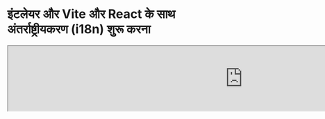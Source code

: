 # इंटलेयर और Vite और React के साथ अंतर्राष्ट्रीयकरण (i18n) शुरू करना

<iframe title="Vite + React: Build a Multilingual App from Scratch using Intlayer" class="m-auto aspect-[16/9] w-full overflow-hidden rounded-lg border-0" allow="autoplay; gyroscope;" loading="lazy" width="1080" height="auto" src="https://www.youtube.com/embed/dS9L7uJeak4?autoplay=0&amp;origin=http://intlayer.org&amp;controls=0&amp;rel=1"/>

[एप्लीकेशन टेम्पलेट](https://github.com/aymericzip/intlayer-vite-react-template) पर देखें.

## इंटलेयर क्या है?

**इंटलेयर** एक अभिनव, ओपन-सोर्स अंतर्राष्ट्रीयकरण (i18n) लाइब्रेरी है जिसे आधुनिक वेब अनुप्रयोगों में बहुभाषी समर्थन को सरल बनाने के लिए डिज़ाइन किया गया है।

इंटलेयर के साथ, आप कर सकते हैं:

- **आसानी से अनुवाद प्रबंधित करें** घटक स्तर पर घोषणात्मक शब्दकोशों का उपयोग करके।
- **मेटाडेटा, रूट्स और सामग्री को गतिशील रूप से स्थानीयकृत करें**।
- **टाइपस्क्रिप्ट समर्थन सुनिश्चित करें** स्वचालित रूप से उत्पन्न प्रकारों के साथ, ऑटोकम्प्लीशन और त्रुटि पहचान में सुधार।
- **उन्नत सुविधाओं का लाभ उठाएं**, जैसे गतिशील लोकेल पहचान और स्विचिंग।

---

## Vite और React एप्लिकेशन में इंटलेयर सेट अप करने के लिए चरण-दर-चरण गाइड

### चरण 1: निर्भरताएँ स्थापित करें

npm का उपयोग करके आवश्यक पैकेज स्थापित करें:

```bash packageManager="npm"
npm install intlayer react-intlayer vite-intlayer
```

```bash packageManager="pnpm"
pnpm add intlayer react-intlayer vite-intlayer
```

```bash packageManager="yarn"
yarn add intlayer react-intlayer vite-intlayer
```

- **intlayer**

  मुख्य पैकेज जो कॉन्फ़िगरेशन प्रबंधन, अनुवाद, [सामग्री घोषणा](https://github.com/aymericzip/intlayer/blob/main/docs/hi/dictionary/get_started.md), ट्रांसपिलेशन, और [CLI कमांड्स](https://github.com/aymericzip/intlayer/blob/main/docs/hi/intlayer_cli.md) के लिए अंतर्राष्ट्रीयकरण उपकरण प्रदान करता है।

- **react-intlayer**
  पैकेज जो React एप्लिकेशन के साथ इंटलेयर को एकीकृत करता है। यह React अंतर्राष्ट्रीयकरण के लिए संदर्भ प्रदाता और हुक प्रदान करता है।

- **vite-intlayer**
  [Vite बंडलर](https://vite.dev/guide/why.html#why-bundle-for-production) के साथ इंटलेयर को एकीकृत करने के लिए Vite प्लगइन शामिल करता है, साथ ही उपयोगकर्ता की पसंदीदा लोकेल का पता लगाने, कुकीज़ प्रबंधित करने और URL रीडायरेक्शन को संभालने के लिए मिडलवेयर भी।

### चरण 2: अपने प्रोजेक्ट का कॉन्फ़िगरेशन

अपने एप्लिकेशन की भाषाओं को कॉन्फ़िगर करने के लिए एक कॉन्फ़िग फ़ाइल बनाएँ:

```typescript fileName="intlayer.config.ts" codeFormat="typescript"
import { Locales, type IntlayerConfig } from "intlayer";

const config: IntlayerConfig = {
  internationalization: {
    locales: [
      Locales.ENGLISH,
      Locales.FRENCH,
      Locales.SPANISH,
      // आपकी अन्य भाषाएँ
    ],
    defaultLocale: Locales.ENGLISH,
  },
};

export default config;
```

```javascript fileName="intlayer.config.mjs" codeFormat="esm"
import { Locales } from "intlayer";

/** @type {import('intlayer').IntlayerConfig} */
const config = {
  internationalization: {
    locales: [
      Locales.ENGLISH,
      Locales.FRENCH,
      Locales.SPANISH,
      // आपकी अन्य भाषाएँ
    ],
    defaultLocale: Locales.ENGLISH,
  },
};

export default config;
```

```javascript fileName="intlayer.config.cjs" codeFormat="commonjs"
const { Locales } = require("intlayer");

/** @type {import('intlayer').IntlayerConfig} */
const config = {
  internationalization: {
    locales: [
      Locales.ENGLISH,
      Locales.FRENCH,
      Locales.SPANISH,
      // आपकी अन्य भाषाएँ
    ],
    defaultLocale: Locales.ENGLISH,
  },
};

module.exports = config;
```

> इस कॉन्फ़िगरेशन फ़ाइल के माध्यम से, आप स्थानीयकृत URL, मिडलवेयर रीडायरेक्शन, कुकी नाम, आपकी सामग्री घोषणाओं का स्थान और एक्सटेंशन, कंसोल में इंटलेयर लॉग्स को अक्षम करना, और बहुत कुछ सेट कर सकते हैं। उपलब्ध पैरामीटरों की पूरी सूची के लिए, [कॉन्फ़िगरेशन दस्तावेज़](https://github.com/aymericzip/intlayer/blob/main/docs/hi/configuration.md) देखें।

### चरण 3: अपने Vite कॉन्फ़िगरेशन में इंटलेयर को एकीकृत करें

अपने कॉन्फ़िगरेशन में इंटलेयर प्लगइन जोड़ें।

```typescript fileName="vite.config.ts" codeFormat="typescript"
import { defineConfig } from "vite";
import react from "@vitejs/plugin-react-swc";
import { intlayerPlugin } from "vite-intlayer";

// https://vitejs.dev/config/
export default defineConfig({
  plugins: [react(), intlayerPlugin()],
});
```

```javascript fileName="vite.config.mjs" codeFormat="esm"
import { defineConfig } from "vite";
import react from "@vitejs/plugin-react-swc";
import { intlayerPlugin } from "vite-intlayer";

// https://vitejs.dev/config/
export default defineConfig({
  plugins: [react(), intlayerPlugin()],
});
```

```javascript fileName="vite.config.cjs" codeFormat="commonjs"
const { defineConfig } = require("vite");
const react = require("@vitejs/plugin-react-swc");
const { intlayerPlugin } = require("vite-intlayer");

// https://vitejs.dev/config/
module.exports = defineConfig({
  plugins: [react(), intlayerPlugin()],
});
```

> `intlayerPlugin()` Vite प्लगइन का उपयोग Vite के साथ इंटलेयर को एकीकृत करने के लिए किया जाता है। यह सामग्री घोषणा फ़ाइलों के निर्माण को सुनिश्चित करता है और विकास मोड में उनकी निगरानी करता है। यह Vite एप्लिकेशन के भीतर इंटलेयर पर्यावरण वेरिएबल्स को परिभाषित करता है। इसके अतिरिक्त, यह प्रदर्शन को अनुकूलित करने के लिए उपनाम प्रदान करता है।

### चरण 4: अपनी सामग्री घोषित करें

अनुवादों को संग्रहीत करने के लिए अपनी सामग्री घोषणाएँ बनाएँ और प्रबंधित करें:

```tsx fileName="src/app.content.tsx" contentDeclarationFormat="typescript"
import { t, type Dictionary } from "intlayer";
import type { ReactNode } from "react";

const appContent = {
  key: "app",
  content: {
    viteLogo: t({
      hi: "Vite लोगो",
      en: "Vite logo",
      fr: "Logo Vite",
      es: "Logo Vite",
    }),
    reactLogo: t({
      hi: "React लोगो",
      en: "React logo",
      fr: "Logo React",
      es: "Logo React",
    }),

    title: "Vite + React",

    count: t({
      hi: "गिनती है ",
      en: "count is ",
      fr: "le compte est ",
      es: "el recuento es ",
    }),

    edit: t<ReactNode>({
      hi: (
        <>
          <code>src/App.tsx</code> संपादित करें और HMR का परीक्षण करने के लिए
          सहेजें
        </>
      ),
      en: (
        <>
          Edit <code>src/App.tsx</code> and save to test HMR
        </>
      ),
      fr: (
        <>
          Éditez <code>src/App.tsx</code> et enregistrez pour tester HMR
        </>
      ),
      es: (
        <>
          Edita <code>src/App.tsx</code> y guarda para probar HMR
        </>
      ),
    }),

    readTheDocs: t({
      hi: "अधिक जानने के लिए Vite और React लोगो पर क्लिक करें",
      en: "Click on the Vite and React logos to learn more",
      fr: "Cliquez sur les logos Vite et React pour en savoir plus",
      es: "Haga clic en los logotipos de Vite y React para obtener más información",
    }),
  },
} satisfies Dictionary;

export default appContent;
```

```javascript fileName="src/app.content.mjs" contentDeclarationFormat="esm"
import { t } from "intlayer";

/** @type {import('intlayer').Dictionary} */
const appContent = {
  key: "app",
  content: {
    viteLogo: t({
      hi: "Vite लोगो",
      en: "Vite logo",
      fr: "Logo Vite",
      es: "Logo Vite",
    }),
    reactLogo: t({
      hi: "React लोगो",
      en: "React logo",
      fr: "Logo React",
      es: "Logo React",
    }),

    title: "Vite + React",

    count: t({
      hi: "गिनती है ",
      en: "count is ",
      fr: "le compte est ",
      es: "el recuento es ",
    }),

    edit:
      t <
      ReactNode >
      {
        // यदि आप अपनी सामग्री में React नोड का उपयोग करते हैं, तो React आयात करना न भूलें
        hi: (
          <>
            <code>src/App.tsx</code> संपादित करें और HMR का परीक्षण करने के लिए
            सहेजें
          </>
        ),
        en: (
          <>
            Edit <code>src/App.tsx</code> and save to test HMR
          </>
        ),
        fr: (
          <>
            Éditez <code>src/App.tsx</code> et enregistrez pour tester HMR
          </>
        ),
        es: (
          <>
            Edita <code>src/App.tsx</code> y guarda para probar HMR
          </>
        ),
      },

    readTheDocs: t({
      hi: "अधिक जानने के लिए Vite और React लोगो पर क्लिक करें",
      en: "Click on the Vite and React logos to learn more",
      fr: "Cliquez sur les logos Vite et React pour en savoir plus",
      es: "Haga clic en los logotipos de Vite y React para obtener más información",
    }),
  },
};

export default appContent;
```

{
"$schema": "https://intlayer.org/schema.json",
"key": "app",
"content": {
"viteLogo": {
"nodeType": "translation",
"translation": {
"hi": "Vite लोगो",
"en": "Vite logo",
"fr": "Logo Vite",
"es": "Logo Vite"
}
},
"reactLogo": {
"nodeType": "translation",
"translation": {
"hi": "React लोगो",
"en": "React logo",
"fr": "Logo React",
"es": "Logo React"
}
},
"title": {
"nodeType": "translation",
"translation": {
"hi": "Vite + React",
"en": "Vite + React",
"fr": "Vite + React",
"es": "Vite + React"
}
},
"count": {
"nodeType": "translation",
"translation": {
"hi": "गणना है ",
"en": "count is ",
"fr": "le compte est ",
"es": "el recuento es "
}
},
"edit": {
"nodeType": "translation",
"translation": {
"hi": "src/App.tsx संपादित करें और HMR का परीक्षण करने के लिए सहेजें",
"en": "Edit src/App.tsx and save to test HMR",
"fr": "Éditez src/App.tsx et enregistrez pour tester HMR",
"es": "Edita src/App.tsx y guarda para probar HMR"
}
},
"readTheDocs": {
"nodeType": "translation",
"translation": {
"hi": "अधिक जानने के लिए Vite और React लोगो पर क्लिक करें",
"en": "Click on the Vite and React logos to learn more",
"fr": "Cliquez sur les logos Vite et React pour en savoir plus",
"es": "Haga clic en los logotipos de Vite y React para obtener más información"
}
}
}
}

````


> आपकी सामग्री घोषणाएँ आपके एप्लिकेशन में कहीं भी परिभाषित की जा सकती हैं, जब तक कि वे `contentDir` निर्देशिका (डिफ़ॉल्ट रूप से, `./src`) में शामिल हैं। और सामग्री घोषणा फ़ाइल एक्सटेंशन से मेल खाती हैं (डिफ़ॉल्ट रूप से, `.content.{json,ts,tsx,js,jsx,mjs,mjx,cjs,cjx}`)।

> अधिक विवरण के लिए, [सामग्री घोषणा प्रलेखन](https://github.com/aymericzip/intlayer/blob/main/docs/hi/dictionary/get_started.md) देखें।

> यदि आपकी सामग्री फ़ाइल में TSX कोड शामिल है, तो आपको अपनी सामग्री फ़ाइल में `import React from "react";` आयात करने पर विचार करना चाहिए।

### चरण 5: अपने कोड में Intlayer का उपयोग करें

अपने एप्लिकेशन में अपनी सामग्री शब्दकोशों तक पहुंचें:

```tsx {5,9} fileName="src/App.tsx" codeFormat="typescript"
import { useState, type FC } from "react";
import reactLogo from "./assets/react.svg";
import viteLogo from "/vite.svg";
import "./App.css";
import { IntlayerProvider, useIntlayer } from "react-intlayer";

const AppContent: FC = () => {
  const [count, setCount] = useState(0);
  const content = useIntlayer("app");

  return (
    <>
      <div>
        <a href="https://vitejs.dev" target="_blank">
          <img src={viteLogo} className="logo" alt={content.viteLogo.value} />
        </a>
        <a href="https://react.dev" target="_blank">
          <img
            src={reactLogo}
            className="logo react"
            alt={content.reactLogo.value}
          />
        </a>
      </div>
      <h1>{content.title}</h1>
      <div className="card">
        <button onClick={() => setCount((count) => count + 1)}>
          {content.count}
          {count}
        </button>
        <p>{content.edit}</p>
      </div>
      <p className="read-the-docs">{content.readTheDocs}</p>
    </>
  );
};

const App: FC = () => (
  <IntlayerProvider>
    <AppContent />
  </IntlayerProvider>
);

export default App;
````

```tsx {5,9} fileName="src/App.msx" codeFormat="esm"
import { useState } from "react";
import reactLogo from "./assets/react.svg";
import viteLogo from "/vite.svg";
import "./App.css";
import { IntlayerProvider, useIntlayer } from "react-intlayer";

const AppContent = () => {
  const [count, setCount] = useState(0);
  const content = useIntlayer("app");

  return (
    <>
      <div>
        <a href="https://vitejs.dev" target="_blank">
          <img src={viteLogo} className="logo" alt={content.viteLogo.value} />
        </a>
        <a href="https://react.dev" target="_blank">
          <img
            src={reactLogo}
            className="logo react"
            alt={content.reactLogo.value}
          />
        </a>
      </div>
      <h1>{content.title}</h1>
      <div className="card">
        <button onClick={() => setCount((count) => count + 1)}>
          {content.count}
          {count}
        </button>
        <p>{content.edit}</p>
      </div>
      <p className="read-the-docs">{content.readTheDocs}</p>
    </>
  );
};

const App = () => (
  <IntlayerProvider>
    <AppContent />
  </IntlayerProvider>
);

export default App;
```

```tsx {5,9} fileName="src/App.csx" codeFormat="commonjs"
const { useState } = require("react");
const reactLogo = require("./assets/react.svg");
const viteLogo = require("/vite.svg");
require("./App.css");
const { IntlayerProvider, useIntlayer } = require("react-intlayer");

const AppContent = () => {
  const [count, setCount] = useState(0);
  const content = useIntlayer("app");

  return (
    <>
      <div>
        <a href="https://vitejs.dev" target="_blank">
          <img src={viteLogo} className="logo" alt={content.viteLogo.value} />
        </a>
        <a href="https://react.dev" target="_blank">
          <img
            src={reactLogo}
            className="logo react"
            alt={content.reactLogo.value}
          />
        </a>
      </div>
      <h1>{content.title}</h1>
      <div className="card">
        <button onClick={() => setCount((count) => count + 1)}>
          {content.count}
          {count}
        </button>
        <p>{content.edit}</p>
      </div>
      <p className="read-the-docs">{content.readTheDocs}</p>
    </>
  );
};

const App = () => (
  <IntlayerProvider>
    <AppContent />
  </IntlayerProvider>
);

module.exports = App;
```

> यदि आप अपनी सामग्री को `string` विशेषता में उपयोग करना चाहते हैं, जैसे `alt`, `title`, `href`, `aria-label`, आदि, तो आपको फ़ंक्शन के मान को कॉल करना होगा, जैसे:

> ```jsx
>
> ```

> <img src={content.image.src.value} alt={content.image.value} />

> ```
>
> ```

> `useIntlayer` हुक के बारे में अधिक जानने के लिए, [प्रलेखन](https://github.com/aymericzip/intlayer/blob/main/docs/hi/packages/react-intlayer/useIntlayer.md) देखें।

### (वैकल्पिक) चरण 6: अपनी सामग्री की भाषा बदलें

अपनी सामग्री की भाषा बदलने के लिए, आप `useLocale` हुक द्वारा प्रदान किए गए `setLocale` फ़ंक्शन का उपयोग कर सकते हैं। यह फ़ंक्शन आपको एप्लिकेशन की भाषा सेट करने और सामग्री को तदनुसार अपडेट करने की अनुमति देता है।

```tsx fileName="src/components/LocaleSwitcher.tsx" codeFormat="typescript"
import type { FC } from "react";
import { Locales } from "intlayer";
import { useLocale } from "react-intlayer";

const LocaleSwitcher: FC = () => {
  const { setLocale } = useLocale();

  return (
    <button onClick={() => setLocale(Locales.Hindi)}>
      भाषा हिंदी में बदलें
    </button>
  );
};
```

```jsx fileName="src/components/LocaleSwitcher.msx" codeFormat="esm"
import { Locales } from "intlayer";
import { useLocale } from "react-intlayer";

const LocaleSwitcher = () => {
  const { setLocale } = useLocale();

  return (
    <button onClick={() => setLocale(Locales.Hindi)}>
      भाषा हिंदी में बदलें
    </button>
  );
};
```

```jsx fileName="src/components/LocaleSwitcher.csx" codeFormat="commonjs"
const { Locales } = require("intlayer");

const { useLocale } = require("react-intlayer");

const LocaleSwitcher = () => {
  const { setLocale } = useLocale();

  return (
    <button onClick={() => setLocale(Locales.English)}>
      भाषा को अंग्रेज़ी में बदलें
    </button>
  );
};
```

> `useLocale` हुक के बारे में अधिक जानने के लिए, [डॉक्यूमेंटेशन](https://github.com/aymericzip/intlayer/blob/main/docs/hi/packages/react-intlayer/useLocale.md) देखें।

### (वैकल्पिक) चरण 7: अपने एप्लिकेशन में स्थानीयकृत रूटिंग जोड़ें

इस चरण का उद्देश्य प्रत्येक भाषा के लिए अद्वितीय रूट्स बनाना है। यह SEO और SEO-अनुकूल URLs के लिए उपयोगी है।
उदाहरण:

```plaintext
- https://example.com/about
- https://example.com/es/about
- https://example.com/fr/about
```

> डिफ़ॉल्ट रूप से, रूट्स डिफ़ॉल्ट लोकेल के लिए प्रीफिक्स नहीं होते हैं। यदि आप डिफ़ॉल्ट लोकेल को प्रीफिक्स करना चाहते हैं, तो आप अपनी कॉन्फ़िगरेशन में `middleware.prefixDefault` विकल्प को `true` पर सेट कर सकते हैं। अधिक जानकारी के लिए [कॉन्फ़िगरेशन डॉक्स](https://github.com/aymericzip/intlayer/blob/main/docs/hi/configuration.md) देखें।

अपने एप्लिकेशन में स्थानीयकृत रूटिंग जोड़ने के लिए, आप एक `LocaleRouter` घटक बना सकते हैं जो आपके एप्लिकेशन के रूट्स को लपेटता है और लोकेल-आधारित रूटिंग को संभालता है। यहाँ [React Router](https://reactrouter.com/home) का उपयोग करते हुए एक उदाहरण है:

```tsx fileName="src/components/LocaleRouter.tsx" codeFormat="typescript"
// आवश्यक डिपेंडेंसी और फ़ंक्शन्स को इम्पोर्ट करना
import { configuration, getPathWithoutLocale } from "intlayer"; // 'intlayer' से यूटिलिटी फ़ंक्शन्स और प्रकार
import type { FC, PropsWithChildren } from "react"; // फ़ंक्शनल कंपोनेंट्स और प्रॉप्स के लिए React प्रकार
import { IntlayerProvider } from "react-intlayer"; // अंतर्राष्ट्रीयकरण संदर्भ के लिए प्रोवाइडर
import {
  BrowserRouter,
  Routes,
  Route,
  Navigate,
  useLocation,
} from "react-router-dom"; // नेविगेशन प्रबंधन के लिए राउटर घटक

// Intlayer से कॉन्फ़िगरेशन को डेस्ट्रक्चर करना
const { internationalization, middleware } = configuration;
const { locales, defaultLocale } = internationalization;

/**
 * एक घटक जो स्थानीयकरण को संभालता है और बच्चों को उपयुक्त लोकेल संदर्भ के साथ लपेटता है।
 * यह URL-आधारित लोकेल डिटेक्शन और वैलिडेशन का प्रबंधन करता है।
 */
const AppLocalized: FC<PropsWithChildren<{ locale: Locales }>> = ({
  children,
  locale,
}) => {
  const { pathname, search } = useLocation(); // वर्तमान URL पथ प्राप्त करें

  // वर्तमान लोकेल निर्धारित करें, यदि प्रदान नहीं किया गया है तो डिफ़ॉल्ट पर वापस जाएं
  const currentLocale = locale ?? defaultLocale;

  // पथ से लोकेल प्रीफिक्स को हटाकर एक बेस पथ बनाएं
  const pathWithoutLocale = getPathWithoutLocale(
    pathname // वर्तमान URL पथ
  );

  /**
   * यदि middleware.prefixDefault सत्य है, तो डिफ़ॉल्ट लोकेल को हमेशा प्रीफिक्स किया जाना चाहिए।
   */
  if (middleware.prefixDefault) {
    // लोकेल को वैलिडेट करें
    if (!locale || !locales.includes(locale)) {
      // अपडेटेड पथ के साथ डिफ़ॉल्ट लोकेल पर रीडायरेक्ट करें
      return (
        <Navigate
          to={`/${defaultLocale}/${pathWithoutLocale}${search}`}
          replace // वर्तमान इतिहास प्रविष्टि को नए के साथ बदलें
        />
      );
    }

    // बच्चों को IntlayerProvider के साथ लपेटें और वर्तमान लोकेल सेट करें
    return (
      <IntlayerProvider locale={currentLocale}>{children}</IntlayerProvider>
    );
  } else {
    /**
     * जब middleware.prefixDefault झूठा है, तो डिफ़ॉल्ट लोकेल को प्रीफिक्स नहीं किया जाता है।
     * सुनिश्चित करें कि वर्तमान लोकेल वैध है और डिफ़ॉल्ट लोकेल नहीं है।
     */
    if (
      currentLocale.toString() !== defaultLocale.toString() &&
      !locales
        .filter(
          (locale) => locale.toString() !== defaultLocale.toString() // डिफ़ॉल्ट लोकेल को बाहर करें
        )
        .includes(currentLocale) // जांचें कि वर्तमान लोकेल वैध लोकेल की सूची में है
    ) {
      // लोकेल प्रीफिक्स के बिना पथ पर रीडायरेक्ट करें
      return <Navigate to={`${pathWithoutLocale}${search}`} replace />;
    }

    // बच्चों को IntlayerProvider के साथ लपेटें और वर्तमान लोकेल सेट करें
    return (
      <IntlayerProvider locale={currentLocale}>{children}</IntlayerProvider>
    );
  }
};

/**
 * एक राउटर घटक जो लोकेल-विशिष्ट रूट्स सेट करता है।
 * यह नेविगेशन प्रबंधन और स्थानीयकृत घटकों को रेंडर करने के लिए React Router का उपयोग करता है।
 */
export const LocaleRouter: FC<PropsWithChildren> = ({ children }) => (
  <BrowserRouter>
    <Routes>
      {locales
        .filter(
          (locale) => middleware.prefixDefault || locale !== defaultLocale
        )
        .map((locale) => (
          <Route
            // लोकेल को कैप्चर करने के लिए रूट पैटर्न (जैसे, /en/, /fr/) और सभी सब्सीक्वेंट पथों से मेल खाता है
            path={`/${locale}/*`}
            key={locale}
            element={<AppLocalized locale={locale}>{children}</AppLocalized>} // बच्चों को लोकेल प्रबंधन के साथ लपेटता है
          />
        ))}

      {
        // यदि डिफ़ॉल्ट लोकेल को प्रीफिक्स करना अक्षम है, तो बच्चों को सीधे रूट पथ पर रेंडर करें
        !middleware.prefixDefault && (
          <Route
            path="*"
            element={
              <AppLocalized locale={defaultLocale}>{children}</AppLocalized>
            } // बच्चों को लोकेल प्रबंधन के साथ लपेटता है
          />
        )
      }
    </Routes>
  </BrowserRouter>
);
```

```jsx fileName="src/components/LocaleRouter.mjx" codeFormat="esm"
// आवश्यक डिपेंडेंसी और फ़ंक्शन्स को इम्पोर्ट करना
import { configuration, getPathWithoutLocale } from "intlayer"; // 'intlayer' से यूटिलिटी फ़ंक्शन्स और प्रकार
import { IntlayerProvider } from "react-intlayer"; // अंतर्राष्ट्रीयकरण संदर्भ के लिए प्रोवाइडर
import {
  BrowserRouter,
  Routes,
  Route,
  Navigate,
  useLocation,
} from "react-router-dom"; // नेविगेशन प्रबंधन के लिए राउटर घटक

// Intlayer से कॉन्फ़िगरेशन को डेस्ट्रक्चर करना
const { internationalization, middleware } = configuration;
const { locales, defaultLocale } = internationalization;

/**
 * एक घटक जो स्थानीयकरण को संभालता है और बच्चों को उपयुक्त लोकेल संदर्भ के साथ लपेटता है।
 * यह URL-आधारित लोकेल डिटेक्शन और वैलिडेशन का प्रबंधन करता है।
 */
const AppLocalized = ({ children, locale }) => {
  const { pathname, search } = useLocation(); // वर्तमान URL पथ प्राप्त करें

  // वर्तमान लोकेल निर्धारित करें, यदि प्रदान नहीं किया गया है तो डिफ़ॉल्ट पर वापस जाएं
  const currentLocale = locale ?? defaultLocale;

  // पथ से लोकेल प्रीफिक्स को हटाकर एक बेस पथ बनाएं
  const pathWithoutLocale = getPathWithoutLocale(
    pathname // वर्तमान URL पथ
  );

  /**
   * यदि middleware.prefixDefault सत्य है, तो डिफ़ॉल्ट लोकेल को हमेशा प्रीफिक्स किया जाना चाहिए।
   */
  if (middleware.prefixDefault) {
    // लोकेल को वैलिडेट करें
    if (!locale || !locales.includes(locale)) {
      // अपडेटेड पथ के साथ डिफ़ॉल्ट लोकेल पर रीडायरेक्ट करें
      return (
        <Navigate
          to={`/${defaultLocale}/${pathWithoutLocale}${search}`}
          replace // वर्तमान इतिहास प्रविष्टि को नए के साथ बदलें
        />
      );
    }

    // बच्चों को IntlayerProvider के साथ लपेटें और वर्तमान लोकेल सेट करें
    return (
      <IntlayerProvider locale={currentLocale}>{children}</IntlayerProvider>
    );
  } else {
    /**
     * जब middleware.prefixDefault झूठा है, तो डिफ़ॉल्ट लोकेल को प्रीफिक्स नहीं किया जाता है।
     * सुनिश्चित करें कि वर्तमान लोकेल वैध है और डिफ़ॉल्ट लोकेल नहीं है।
     */
    if (
      currentLocale.toString() !== defaultLocale.toString() &&
      !locales
        .filter(
          (locale) => locale.toString() !== defaultLocale.toString() // डिफ़ॉल्ट लोकेल को बाहर करें
        )
        .includes(currentLocale) // जांचें कि वर्तमान लोकेल वैध लोकेल की सूची में है
    ) {
      // लोकेल प्रीफिक्स के बिना पथ पर रीडायरेक्ट करें
      return <Navigate to={`${pathWithoutLocale}${search}`} replace />;
    }

    // बच्चों को IntlayerProvider के साथ लपेटें और वर्तमान लोकेल सेट करें
    return (
      <IntlayerProvider locale={currentLocale}>{children}</IntlayerProvider>
    );
  }
};

/**
 * एक राउटर घटक जो लोकेल-विशिष्ट रूट्स सेट करता है।
 * यह नेविगेशन प्रबंधन और स्थानीयकृत घटकों को रेंडर करने के लिए React Router का उपयोग करता है।
 */
export const LocaleRouter = ({ children }) => (
  <BrowserRouter>
    <Routes>
      {locales
        .filter(
          (locale) => middleware.prefixDefault || locale !== defaultLocale
        )
        .map((locale) => (
          <Route
            // लोकेल को कैप्चर करने के लिए रूट पैटर्न (जैसे, /en/, /fr/) और सभी उपरांत पथों से मेल खाता है
            path={`/${locale}/*`}
            key={locale}
            element={<AppLocalized locale={locale}>{children}</AppLocalized>} // बच्चों को लोकेल प्रबंधन के साथ रैप करता है
          />
        ))}

      {
        // यदि डिफ़ॉल्ट लोकेल को प्रीफिक्स करना अक्षम है, तो बच्चों को सीधे रूट पथ पर रेंडर करें
        !middleware.prefixDefault && (
          <Route
            path="*"
            element={
              <AppLocalized locale={defaultLocale}>{children}</AppLocalized>
            } // बच्चों को लोकेल प्रबंधन के साथ रैप करता है
          />
        )
      }
    </Routes>
  </BrowserRouter>
);
```

```jsx fileName="src/components/LocaleRouter.cjx" codeFormat="commonjs"
// आवश्यक डिपेंडेंसी और फ़ंक्शन्स को इम्पोर्ट करना
const { configuration, getPathWithoutLocale } = require("intlayer"); // 'intlayer' से यूटिलिटी फ़ंक्शन्स और प्रकार
const { IntlayerProvider, useLocale } = require("react-intlayer"); // अंतर्राष्ट्रीयकरण संदर्भ के लिए प्रोवाइडर
const {
  BrowserRouter,
  Routes,
  Route,
  Navigate,
  useLocation,
} = require("react-router-dom"); // नेविगेशन प्रबंधन के लिए राउटर घटक

// Intlayer से कॉन्फ़िगरेशन को डीस्ट्रक्चर करना
const { internationalization, middleware } = configuration;
const { locales, defaultLocale } = internationalization;

/**
 * एक घटक जो स्थानीयकरण को संभालता है और बच्चों को उपयुक्त लोकेल संदर्भ के साथ रैप करता है।
 * यह URL-आधारित लोकेल डिटेक्शन और वैलिडेशन को प्रबंधित करता है।
 */
const AppLocalized = ({ children, locale }) => {
  const { pathname, search } = useLocation(); // वर्तमान URL पथ प्राप्त करें

  // वर्तमान लोकेल निर्धारित करें, यदि प्रदान नहीं किया गया है तो डिफ़ॉल्ट पर वापस जाएं
  const currentLocale = locale ?? defaultLocale;

  // पथ से लोकेल प्रीफिक्स को हटाकर एक बेस पथ बनाएं
  const pathWithoutLocale = getPathWithoutLocale(
    pathname // वर्तमान URL पथ
  );

  /**
   * यदि middleware.prefixDefault सत्य है, तो डिफ़ॉल्ट लोकेल को हमेशा प्रीफिक्स किया जाना चाहिए।
   */
  if (middleware.prefixDefault) {
    // लोकेल को वैलिडेट करें
    if (!locale || !locales.includes(locale)) {
      // डिफ़ॉल्ट लोकेल के साथ अपडेटेड पथ पर रीडायरेक्ट करें
      return (
        <Navigate
          to={`/${defaultLocale}/${pathWithoutLocale}${search}`}
          replace // वर्तमान इतिहास प्रविष्टि को नए के साथ बदलें
        />
      );
    }

    // बच्चों को IntlayerProvider के साथ रैप करें और वर्तमान लोकेल सेट करें
    return (
      <IntlayerProvider locale={currentLocale}>{children}</IntlayerProvider>
    );
  } else {
    /**
     * जब middleware.prefixDefault झूठा है, तो डिफ़ॉल्ट लोकेल को प्रीफिक्स नहीं किया जाता है।
     * सुनिश्चित करें कि वर्तमान लोकेल वैध है और डिफ़ॉल्ट लोकेल नहीं है।
     */
    if (
      currentLocale.toString() !== defaultLocale.toString() &&
      !locales
        .filter(
          (locale) => locale.toString() !== defaultLocale.toString() // डिफ़ॉल्ट लोकेल को बाहर करें
        )
        .includes(currentLocale) // जांचें कि वर्तमान लोकेल वैध लोकेल की सूची में है
    ) {
      // लोकेल प्रीफिक्स के बिना पथ पर रीडायरेक्ट करें
      return <Navigate to={`${pathWithoutLocale}${search}`} replace />;
    }

    // बच्चों को IntlayerProvider के साथ रैप करें और वर्तमान लोकेल सेट करें
    return (
      <IntlayerProvider locale={currentLocale}>{children}</IntlayerProvider>
    );
  }
};

/**
 * एक राउटर घटक जो लोकेल-विशिष्ट रूट्स सेट करता है।
 * यह नेविगेशन प्रबंधन और स्थानीयकृत घटकों को रेंडर करने के लिए React Router का उपयोग करता है।
 */
const LocaleRouter = ({ children }) => (
  <BrowserRouter>
    <Routes>
      {locales
        .filter(
          (locale) => middleware.prefixDefault || locale !== defaultLocale
        )
        .map((locale) => (
          <Route
            // लोकेल को कैप्चर करने के लिए रूट पैटर्न (जैसे, /en/, /fr/) और सभी उपरांत पथों से मेल खाता है
            path={`/${locale}/*`}
            key={locale}
            element={<AppLocalized locale={locale}>{children}</AppLocalized>} // बच्चों को लोकेल प्रबंधन के साथ रैप करता है
          />
        ))}

      {
        // यदि डिफ़ॉल्ट लोकेल को प्रीफिक्स करना अक्षम है, तो बच्चों को सीधे रूट पथ पर रेंडर करें
        !middleware.prefixDefault && (
          <Route
            path="*"
            element={
              <AppLocalized locale={defaultLocale}>{children}</AppLocalized>
            } // बच्चों को लोकेल प्रबंधन के साथ रैप करता है
          />
        )
      }
    </Routes>
  </BrowserRouter>
);
```

फिर, आप अपने एप्लिकेशन में `LocaleRouter` घटक का उपयोग कर सकते हैं:

```tsx fileName="src/App.tsx" codeFormat="typescript"
import { LocaleRouter } from "./components/LocaleRouter";
import type { FC } from "react";

// ... आपका AppContent घटक

const App: FC = () => (
  <LocaleRouter>
    <AppContent />
  </LocaleRouter>
);
```

```jsx fileName="src/App.mjx" codeFormat="esm"
import { LocaleRouter } from "./components/LocaleRouter";

// ... आपका AppContent घटक

const App = () => (
  <LocaleRouter>
    <AppContent />
  </LocaleRouter>
);
```

```jsx fileName="src/App.cjx" codeFormat="commonjs"
const { LocaleRouter } = require("./components/LocaleRouter");

// ... आपका AppContent घटक

const App = () => (
  <LocaleRouter>
    <AppContent />
  </LocaleRouter>
);
```

साथ ही, आप अपने एप्लिकेशन में सर्वर-साइड रूटिंग जोड़ने के लिए `intLayerMiddlewarePlugin` का उपयोग कर सकते हैं। यह प्लगइन URL के आधार पर वर्तमान लोकेल का स्वतः पता लगाएगा और उपयुक्त लोकेल कुकी सेट करेगा। यदि कोई लोकेल निर्दिष्ट नहीं है, तो यह उपयोगकर्ता के ब्राउज़र भाषा प्राथमिकताओं के आधार पर सबसे उपयुक्त लोकेल निर्धारित करेगा। यदि कोई लोकेल नहीं मिली, तो यह डिफ़ॉल्ट लोकेल पर रीडायरेक्ट करेगा।

```typescript {3,7} fileName="vite.config.ts" codeFormat="typescript"
import { defineConfig } from "vite";
import react from "@vitejs/plugin-react-swc";
import { intlayerPlugin, intLayerMiddlewarePlugin } from "vite-intlayer";

// https://vitejs.dev/config/
export default defineConfig({
  plugins: [react(), intlayerPlugin(), intLayerMiddlewarePlugin()],
});
```

```javascript {3,7} fileName="vite.config.mjs" codeFormat="esm"
import { defineConfig } from "vite";
import react from "@vitejs/plugin-react-swc";
import { intlayerPlugin, intLayerMiddlewarePlugin } from "vite-intlayer";

// https://vitejs.dev/config/
export default defineConfig({
  plugins: [react(), intlayerPlugin(), intLayerMiddlewarePlugin()],
});
```

```javascript {5,10} fileName="vite.config.cjs" codeFormat="commonjs"
const { defineConfig } = require("vite");
const react = require("@vitejs/plugin-react-swc");
const { intlayerPlugin, intLayerMiddlewarePlugin } = require("vite-intlayer");

// https://vitejs.dev/config/
module.exports = defineConfig({
  plugins: [react(), intlayerPlugin(), intLayerMiddlewarePlugin()],
});
```

### (वैकल्पिक) चरण 8: जब लोकेल बदलती है तो URL बदलें

जब लोकेल बदलती है तो URL बदलने के लिए, आप `useLocale` हुक द्वारा प्रदान किए गए `onLocaleChange` प्रॉप का उपयोग कर सकते हैं। साथ ही, आप URL पथ को अपडेट करने के लिए `react-router-dom` से `useLocation` और `useNavigate` हुक का उपयोग कर सकते हैं।

```tsx fileName="src/components/LocaleSwitcher.tsx" codeFormat="typescript"
import { useLocation, useNavigate } from "react-router-dom";
import {
  Locales,
  getHTMLTextDir,
  getLocaleName,
  getLocalizedUrl,
} from "intlayer";
import { useLocale } from "react-intlayer";
import { type FC } from "react";

const LocaleSwitcher: FC = () => {
  const { pathname, search } = useLocation(); // वर्तमान URL पथ प्राप्त करें। उदाहरण: /fr/about?foo=bar
  const navigate = useNavigate();

  const { locale, availableLocales, setLocale } = useLocale({
    onLocaleChange: (locale) => {
      // अद्यतनित लोकेल के साथ URL का निर्माण करें
      // उदाहरण: /es/about?foo=bar
      const pathWithLocale = getLocalizedUrl(`${pathname}${search}`, locale);

      // URL पथ को अपडेट करें
      navigate(pathWithLocale);
    },
  });

  return (
    <div>
      <button popoverTarget="localePopover">{getLocaleName(locale)}</button>
      <div id="localePopover" popover="auto">
        {availableLocales.map((localeItem) => (
          <a
            href={getLocalizedUrl(location.pathname, localeItem)}
            hrefLang={localeItem}
            aria-current={locale === localeItem ? "page" : undefined}
            onClick={(e) => {
              e.preventDefault();
              setLocale(localeItem);
            }}
            key={localeItem}
          >
            <span>
              {/* लोकेल - जैसे FR */}
              {localeItem}
            </span>
            <span>
              {/* अपनी लोकेल में भाषा - जैसे Français */}
              {getLocaleName(localeItem, locale)}
            </span>
            <span dir={getHTMLTextDir(localeItem)} lang={localeItem}>
              {/* वर्तमान लोकेल में भाषा - जैसे Francés जब वर्तमान लोकेल Locales.SPANISH पर सेट हो */}
              {getLocaleName(localeItem)}
            </span>
            <span dir="ltr" lang={Locales.ENGLISH}>
              {/* अंग्रेजी में भाषा - जैसे French */}
              {getLocaleName(localeItem, Locales.ENGLISH)}
            </span>
          </a>
        ))}
      </div>
    </div>
  );
};
```

```jsx fileName="src/components/LocaleSwitcher.msx" codeFormat="esm"
import { useLocation, useNavigate } from "react-router-dom";
import {
  Locales,
  getHTMLTextDir,
  getLocaleName,
  getLocalizedUrl,
} from "intlayer";
import { useLocale } from "react-intlayer";

const LocaleSwitcher = () => {
  const { pathname, search } = useLocation(); // वर्तमान URL पथ प्राप्त करें। उदाहरण: /fr/about?foo=bar
  const navigate = useNavigate();

  const { locale, availableLocales, setLocale } = useLocale({
    onLocaleChange: (locale) => {
      // अद्यतनित लोकेल के साथ URL का निर्माण करें
      // उदाहरण: /es/about?foo=bar
      const pathWithLocale = getLocalizedUrl(`${pathname}${search}`, locale);

      // URL पथ को अपडेट करें
      navigate(pathWithLocale);
    },
  });

  return (
    <div>
      <button popoverTarget="localePopover">{getLocaleName(locale)}</button>
      <div id="localePopover" popover="auto">
        {availableLocales.map((localeItem) => (
          <a
            href={getLocalizedUrl(location.pathname, localeItem)}
            hrefLang={localeItem}
            aria-current={locale === localeItem ? "page" : undefined}
            onClick={(e) => {
              e.preventDefault();
              setLocale(localeItem);
            }}
            key={localeItem}
          >
            <span>
              {/* लोकेल - जैसे FR */}
              {localeItem}
            </span>
            <span>
              {/* अपनी लोकेल में भाषा - जैसे Français */}
              {getLocaleName(localeItem, locale)}
            </span>
            <span dir={getHTMLTextDir(localeItem)} lang={localeItem}>
              {/* वर्तमान लोकेल में भाषा - जैसे Francés जब वर्तमान लोकेल Locales.SPANISH पर सेट हो */}
              {getLocaleName(localeItem)}
            </span>
            <span dir="ltr" lang={Locales.ENGLISH}>
              {/* अंग्रेजी में भाषा - जैसे French */}
              {getLocaleName(localeItem, Locales.ENGLISH)}
            </span>
          </a>
        ))}
      </div>
    </div>
  );
};
```

```jsx fileName="src/components/LocaleSwitcher.csx" codeFormat="commonjs"
const { useLocation, useNavigate } = require("react-router-dom");
const {
  Locales,
  getHTMLTextDir,
  getLocaleName,
  getLocalizedUrl,
} = require("intlayer");
const { useLocale } = require("react-intlayer");

const LocaleSwitcher = () => {
  const { pathname, search } = useLocation(); // वर्तमान URL पथ प्राप्त करें। उदाहरण: /fr/about?foo=bar
  const navigate = useNavigate();

  const { locale, availableLocales, setLocale } = useLocale({
    onLocaleChange: (locale) => {
      // अद्यतनित लोकेल के साथ URL का निर्माण करें
      // उदाहरण: /es/about?foo=bar
      const pathWithLocale = getLocalizedUrl(`${pathname}${search}`, locale);

      // URL पथ को अपडेट करें
      navigate(pathWithLocale);
    },
  });

  return (
    <div>
      <button popoverTarget="localePopover">{getLocaleName(locale)}</button>
      <div id="localePopover" popover="auto">
        {availableLocales.map((localeItem) => (
          <a
            href={getLocalizedUrl(location.pathname, localeItem)}
            hrefLang={localeItem}
            aria-current={locale === localeItem ? "page" : undefined}
            onClick={(e) => {
              e.preventDefault();
              setLocale(localeItem);
            }}
            key={localeItem}
          >
            <span>
              {/* लोकेल - जैसे FR */}
              {localeItem}
            </span>
            <span>
              {/* अपनी लोकेल में भाषा - जैसे Français */}
              {getLocaleName(localeItem, locale)}
            </span>
            <span dir={getHTMLTextDir(localeItem)} lang={localeItem}>
              {/* वर्तमान लोकेल में भाषा - जैसे Francés जब वर्तमान लोकेल Locales.SPANISH पर सेट हो */}
              {getLocaleName(localeItem)}
            </span>
            <span dir="ltr" lang={Locales.ENGLISH}>
              {/* अंग्रेजी में भाषा - जैसे French */}
              {getLocaleName(localeItem, Locales.ENGLISH)}
            </span>
          </a>
        ))}
      </div>
    </div>
  );
};
```

> दस्तावेज़ संदर्भ:

> - [`useLocale` हुक](https://github.com/aymericzip/intlayer/blob/main/docs/hi/packages/react-intlayer/useLocale.md)

> - [`getLocaleName` हुक](https://github.com/aymericzip/intlayer/blob/main/docs/hi/packages/intlayer/getLocaleName.md)

> - [`getLocalizedUrl` हुक](https://github.com/aymericzip/intlayer/blob/main/docs/hi/packages/intlayer/getLocalizedUrl.md)

> - [`getHTMLTextDir` हुक](https://github.com/aymericzip/intlayer/blob/main/docs/hi/packages/intlayer/getHTMLTextDir.md)

> - [`hrefLang` एट्रिब्यूट](https://developers.google.com/search/docs/specialty/international/localized-versions?hl=fr)

> - [`lang` एट्रिब्यूट](https://developer.mozilla.org/en-US/docs/Web/HTML/Global_attributes/lang)

> - [`dir` एट्रिब्यूट](https://developer.mozilla.org/en-US/docs/Web/HTML/Global_attributes/dir)

> - [`aria-current` एट्रिब्यूट](https://developer.mozilla.org/en-US/docs/Web/Accessibility/ARIA/Attributes/aria-current)

---

### (वैकल्पिक) चरण 9: HTML भाषा और दिशा एट्रिब्यूट्स को स्विच करें

जब आपका एप्लिकेशन कई भाषाओं का समर्थन करता है, तो `<html>` टैग के `lang` और `dir` एट्रिब्यूट्स को वर्तमान लोकेल के अनुसार अपडेट करना महत्वपूर्ण है। ऐसा करने से यह सुनिश्चित होता है:

- **एक्सेसिबिलिटी**: स्क्रीन रीडर्स और सहायक तकनीकें सही `lang` एट्रिब्यूट पर निर्भर करती हैं ताकि सामग्री को सही ढंग से उच्चारित और व्याख्या किया जा सके।
- **पाठ रेंडरिंग**: `dir` (दिशा) एट्रिब्यूट यह सुनिश्चित करता है कि पाठ सही क्रम में प्रस्तुत किया गया है (जैसे, अंग्रेजी के लिए बाएं से दाएं, अरबी या हिब्रू के लिए दाएं से बाएं), जो पठनीयता के लिए आवश्यक है।
- **एसईओ**: सर्च इंजन आपके पृष्ठ की भाषा निर्धारित करने के लिए `lang` एट्रिब्यूट का उपयोग करते हैं, जिससे खोज परिणामों में सही स्थानीयकृत सामग्री प्रदर्शित करने में मदद मिलती है।

इन एट्रिब्यूट्स को गतिशील रूप से अपडेट करके जब लोकेल बदलता है, तो आप सभी समर्थित भाषाओं में उपयोगकर्ताओं के लिए एक सुसंगत और सुलभ अनुभव सुनिश्चित करते हैं।

#### हुक को लागू करना

HTML एट्रिब्यूट्स को प्रबंधित करने के लिए एक कस्टम हुक बनाएं। हुक लोकेल परिवर्तनों को सुनता है और एट्रिब्यूट्स को तदनुसार अपडेट करता है:

```tsx fileName="src/hooks/useI18nHTMLAttributes.tsx" codeFormat="typescript"
import { useEffect } from "react";
import { useLocale } from "react-intlayer";
import { getHTMLTextDir } from "intlayer";

/**

 * HTML <html> तत्व के `lang` और `dir` गुणों को वर्तमान लोकेल के आधार पर अपडेट करता है।
 * - `lang`: ब्राउज़र और सर्च इंजन को पेज की भाषा की जानकारी देता है।
 * - `dir`: सही पढ़ने की दिशा सुनिश्चित करता है (जैसे, अंग्रेजी के लिए 'ltr', अरबी के लिए 'rtl')।
 *
 * यह डायनामिक अपडेट सही टेक्स्ट रेंडरिंग, एक्सेसिबिलिटी और SEO के लिए आवश्यक है।
 */
export const useI18nHTMLAttributes = () => {
  const { locale } = useLocale();

  useEffect(() => {
    // भाषा गुण को वर्तमान लोकेल में अपडेट करें।
    document.documentElement.lang = locale;

    // वर्तमान लोकेल के आधार पर टेक्स्ट दिशा सेट करें।
    document.documentElement.dir = getHTMLTextDir(locale);
  }, [locale]);
};
```

```jsx fileName="src/hooks/useI18nHTMLAttributes.msx" codeFormat="esm"
import { useEffect } from "react";
import { useLocale } from "react-intlayer";
import { getHTMLTextDir } from "intlayer";

/**
 * HTML <html> तत्व के `lang` और `dir` गुणों को वर्तमान लोकेल के आधार पर अपडेट करता है।
 * - `lang`: ब्राउज़र और सर्च इंजन को पेज की भाषा की जानकारी देता है।
 * - `dir`: सही पढ़ने की दिशा सुनिश्चित करता है (जैसे, अंग्रेजी के लिए 'ltr', अरबी के लिए 'rtl')।
 *
 * यह डायनामिक अपडेट सही टेक्स्ट रेंडरिंग, एक्सेसिबिलिटी और SEO के लिए आवश्यक है।
 */
export const useI18nHTMLAttributes = () => {
  const { locale } = useLocale();

  useEffect(() => {
    // भाषा गुण को वर्तमान लोकेल में अपडेट करें।
    document.documentElement.lang = locale;

    // वर्तमान लोकेल के आधार पर टेक्स्ट दिशा सेट करें।
    document.documentElement.dir = getHTMLTextDir(locale);
  }, [locale]);
};
```

```jsx fileName="src/hooks/useI18nHTMLAttributes.csx" codeFormat="commonjs"
const { useEffect } = require("react");
const { useLocale } = require("react-intlayer");
const { getHTMLTextDir } = require("intlayer");

/**
 * HTML <html> तत्व के `lang` और `dir` गुणों को वर्तमान लोकेल के आधार पर अपडेट करता है।
 * - `lang`: ब्राउज़र और सर्च इंजन को पेज की भाषा की जानकारी देता है।
 * - `dir`: सही पढ़ने की दिशा सुनिश्चित करता है (जैसे, अंग्रेजी के लिए 'ltr', अरबी के लिए 'rtl')।
 *
 * यह डायनामिक अपडेट सही टेक्स्ट रेंडरिंग, एक्सेसिबिलिटी और SEO के लिए आवश्यक है।
 */
const useI18nHTMLAttributes = () => {
  const { locale } = useLocale();

  useEffect(() => {
    // भाषा गुण को वर्तमान लोकेल में अपडेट करें।
    document.documentElement.lang = locale;

    // वर्तमान लोकेल के आधार पर टेक्स्ट दिशा सेट करें।
    document.documentElement.dir = getHTMLTextDir(locale);
  }, [locale]);
};

module.exports = { useI18nHTMLAttributes };
```

#### अपने एप्लिकेशन में हुक का उपयोग करना

अपने मुख्य घटक में हुक को एकीकृत करें ताकि HTML गुण हर बार लोकेल बदलने पर अपडेट हो जाएं:

```tsx fileName="src/App.tsx" codeFormat="typescript"
import type { FC } from "react";
import { IntlayerProvider, useIntlayer } from "react-intlayer";
import { useI18nHTMLAttributes } from "./hooks/useI18nHTMLAttributes";
import "./App.css";

const AppContent: FC = () => {
  // हुक को लागू करें ताकि <html> टैग के lang और dir गुण लोकेल के आधार पर अपडेट हो जाएं।
  useI18nHTMLAttributes();

  // ... आपके घटक का बाकी हिस्सा
};

const App: FC = () => (
  <IntlayerProvider>
    <AppContent />
  </IntlayerProvider>
);

export default App;
```

```jsx fileName="src/App.msx" codeFormat="esm"
import { IntlayerProvider, useIntlayer } from "react-intlayer";
import { useI18nHTMLAttributes } from "./hooks/useI18nHTMLAttributes";
import "./App.css";

const AppContent = () => {
  // हुक को लागू करें ताकि <html> टैग के lang और dir गुण लोकेल के आधार पर अपडेट हो जाएं।
  useI18nHTMLAttributes();

  // ... आपके घटक का बाकी हिस्सा
};

const App = () => (
  <IntlayerProvider>
    <AppContent />
  </IntlayerProvider>
);

export default App;
```

```jsx fileName="src/App.csx" codeFormat="commonjs"
const { FC } = require("react");
const { IntlayerProvider, useIntlayer } = require("react-intlayer");
const { useI18nHTMLAttributes } = require("./hooks/useI18nHTMLAttributes");
require("./App.css");

const AppContent = () => {
  // हुक को लागू करें ताकि <html> टैग के lang और dir गुण लोकेल के आधार पर अपडेट हो जाएं।
  useI18nHTMLAttributes();

  // ... आपके घटक का बाकी हिस्सा
};

const App = () => (
  <IntlayerProvider>
    <AppContent />
  </IntlayerProvider>
);

module.exports = App;
```

इन परिवर्तनों को लागू करके, आपका एप्लिकेशन:

- सुनिश्चित करेगा कि **भाषा** (`lang`) गुण वर्तमान लोकेल को सही तरीके से दर्शाता है, जो SEO और ब्राउज़र व्यवहार के लिए महत्वपूर्ण है।
- लोकेल के अनुसार **टेक्स्ट दिशा** (`dir`) को समायोजित करेगा, जिससे विभिन्न पढ़ने के आदेश वाली भाषाओं के लिए पठनीयता और उपयोगिता बढ़ेगी।
- एक अधिक **सुलभ** अनुभव प्रदान करेगा, क्योंकि सहायक तकनीकें इन गुणों पर निर्भर करती हैं ताकि वे इष्टतम रूप से कार्य कर सकें।

### (वैकल्पिक) चरण 10: एक स्थानीयकृत लिंक घटक बनाना

यह सुनिश्चित करने के लिए कि आपके एप्लिकेशन का नेविगेशन वर्तमान लोकेल का सम्मान करता है, आप एक कस्टम `Link` घटक बना सकते हैं। यह घटक स्वचालित रूप से आंतरिक URL को वर्तमान भाषा के साथ प्रीफिक्स करता है, ताकि। उदाहरण के लिए, जब एक फ्रेंच-भाषी उपयोगकर्ता "About" पेज के लिंक पर क्लिक करता है, तो उन्हें `/fr/about` पर रीडायरेक्ट किया जाता है, न कि `/about` पर।

यह व्यवहार कई कारणों से उपयोगी है:

- **SEO और उपयोगकर्ता अनुभव**: स्थानीयकृत URL सर्च इंजन को भाषा-विशिष्ट पृष्ठों को सही तरीके से इंडेक्स करने में मदद करते हैं और उपयोगकर्ताओं को उनकी पसंदीदा भाषा में सामग्री प्रदान करते हैं।
- **संगति**: अपने एप्लिकेशन में स्थानीयकृत लिंक का उपयोग करके, आप यह गारंटी देते हैं कि नेविगेशन वर्तमान लोकेल के भीतर रहता है, अप्रत्याशित भाषा स्विच को रोकता है।
- **रखरखाव**: URL प्रबंधन को एक ही घटक में केंद्रीकृत करके, आप अपने कोडबेस को सरल बनाते हैं, जिससे आपके एप्लिकेशन के बढ़ने के साथ इसे बनाए रखना और विस्तारित करना आसान हो जाता है।

नीचे टाइपस्क्रिप्ट में एक स्थानीयकृत `Link` घटक का कार्यान्वयन दिया गया है:

```tsx fileName="src/components/Link.tsx" codeFormat="typescript"
import { getLocalizedUrl } from "intlayer";
import {
  forwardRef,
  type DetailedHTMLProps,
  type AnchorHTMLAttributes,
} from "react";
import { useLocale } from "react-intlayer";

export interface LinkProps
  extends DetailedHTMLProps<
    AnchorHTMLAttributes<HTMLAnchorElement>,
    HTMLAnchorElement
  > {}

/**
 * यह जांचने के लिए उपयोगिता फ़ंक्शन कि क्या दिया गया URL बाहरी है।
 * यदि URL http:// या https:// से शुरू होता है, तो इसे बाहरी माना जाता है।
 */
export const checkIsExternalLink = (href?: string): boolean =>
  /^https?:\/\//.test(href ?? "");

/**
 * एक कस्टम Link घटक जो वर्तमान लोकेल के आधार पर href गुण को अनुकूलित करता है।
 * आंतरिक लिंक के लिए, यह URL को लोकेल के साथ प्रीफिक्स करने के लिए `getLocalizedUrl` का उपयोग करता है (जैसे, /fr/about)।
 * यह सुनिश्चित करता है कि नेविगेशन एक ही लोकेल संदर्भ के भीतर रहता है।
 */
export const Link = forwardRef<HTMLAnchorElement, LinkProps>(
  ({ href, children, ...props }, ref) => {
    const { locale } = useLocale();
    const isExternalLink = checkIsExternalLink(href);

    // यदि लिंक आंतरिक है और एक मान्य href प्रदान किया गया है, तो स्थानीयकृत URL प्राप्त करें।
    const hrefI18n =
      href && !isExternalLink ? getLocalizedUrl(href, locale) : href;

    return (
      <a href={hrefI18n} ref={ref} {...props}>
        {children}
      </a>
    );
  }
);

Link.displayName = "Link";
```

```jsx fileName="src/components/Link.mjx" codeFormat="esm"
import { getLocalizedUrl } from "intlayer";
import { useLocale } from "react-intlayer";
import { forwardRef } from "react";

/**
 * यह जांचने के लिए उपयोगिता फ़ंक्शन कि क्या दिया गया URL बाहरी है।
 * यदि URL http:// या https:// से शुरू होता है, तो इसे बाहरी माना जाता है।
 */
export const checkIsExternalLink = (href?: string): boolean =>
  /^https?:\/\//.test(href ?? "");

/**
 * एक कस्टम Link घटक जो वर्तमान लोकेल के आधार पर href गुण को अनुकूलित करता है।
 * आंतरिक लिंक के लिए, यह URL को लोकेल के साथ प्रीफिक्स करने के लिए `getLocalizedUrl` का उपयोग करता है (जैसे, /fr/about)।
 * यह सुनिश्चित करता है कि नेविगेशन एक ही लोकेल संदर्भ के भीतर रहता है।
 */
export const Link = forwardRef(({ href, children, ...props }, ref) => {

const { getLocalizedUrl } = require("intlayer");
const { useLocale } = require("react-intlayer");
const { forwardRef } = require("react");

/**
 * यह उपयोगिता फ़ंक्शन यह जांचने के लिए है कि दी गई URL बाहरी है या नहीं।
 * यदि URL http:// या https:// से शुरू होता है, तो इसे बाहरी माना जाता है।
 */
const checkIsExternalLink = (href) => /^https?:\/\//.test(href ?? "");

/**
 * एक कस्टम लिंक घटक जो वर्तमान लोकेल के आधार पर href विशेषता को अनुकूलित करता है।
 * आंतरिक लिंक के लिए, यह URL को लोकेल के साथ प्रीफ़िक्स करने के लिए `getLocalizedUrl` का उपयोग करता है (जैसे, /hi/about)।
 * यह सुनिश्चित करता है कि नेविगेशन समान लोकेल संदर्भ में बना रहे।
 */
const Link = forwardRef(({ href, children, ...props }, ref) => {
  const { locale } = useLocale();
  const isExternalLink = checkIsExternalLink(href);

  // यदि लिंक आंतरिक है और एक मान्य href प्रदान किया गया है, तो स्थानीयकृत URL प्राप्त करें।
  const localizedHref = isExternalLink ? href : getLocalizedUrl(href, locale);

  return (
    <a
      href={localizedHref}
      ref={ref}
      {...props}
      aria-current={isExternalLink ? "external" : undefined}
    >
      {children}
    </a>
  );
});

Link.displayName = "Link";
```

#### यह कैसे काम करता है

- **बाहरी लिंक का पता लगाना**:  
  सहायक फ़ंक्शन `checkIsExternalLink` यह निर्धारित करता है कि कोई URL बाहरी है या नहीं। बाहरी लिंक अपरिवर्तित रहते हैं क्योंकि उन्हें स्थानीयकरण की आवश्यकता नहीं होती।

- **वर्तमान लोकेल प्राप्त करना**:  
  `useLocale` हुक वर्तमान लोकेल प्रदान करता है (जैसे, `hi` हिंदी के लिए)।

- **URL का स्थानीयकरण करना**:  
  आंतरिक लिंक (यानी, गैर-बाहरी) के लिए, `getLocalizedUrl` का उपयोग स्वचालित रूप से URL को वर्तमान लोकेल के साथ प्रीफ़िक्स करने के लिए किया जाता है। इसका मतलब है कि यदि आपका उपयोगकर्ता हिंदी में है, तो `/about` को `href` के रूप में पास करने से यह `/hi/about` में बदल जाएगा।

- **लिंक लौटाना**:  
  घटक एक `<a>` तत्व को स्थानीयकृत URL के साथ लौटाता है, यह सुनिश्चित करते हुए कि नेविगेशन लोकेल के साथ सुसंगत है।

इस `Link` घटक को अपने एप्लिकेशन में एकीकृत करके, आप एक सुसंगत और भाषा-जागरूक उपयोगकर्ता अनुभव बनाए रखते हैं, साथ ही बेहतर SEO और उपयोगिता का लाभ उठाते हैं।

### TypeScript कॉन्फ़िगर करें

Intlayer TypeScript के लाभ प्राप्त करने और आपके कोडबेस को मजबूत बनाने के लिए मॉड्यूल वृद्धि का उपयोग करता है।

![alt text](https://github.com/aymericzip/intlayer/blob/main/docs/assets/autocompletion.png)

![alt text](https://github.com/aymericzip/intlayer/blob/main/docs/assets/translation_error.png)

सुनिश्चित करें कि आपकी TypeScript कॉन्फ़िगरेशन में स्वचालित रूप से उत्पन्न प्रकार शामिल हैं।

```json5 fileName="tsconfig.json"
{
  // ... आपकी मौजूदा TypeScript कॉन्फ़िगरेशन
  "include": [
    // ... आपकी मौजूदा TypeScript कॉन्फ़िगरेशन
    ".intlayer/**/*.ts", // स्वचालित रूप से उत्पन्न प्रकार शामिल करें
  ],
}
```

### Git कॉन्फ़िगरेशन

यह अनुशंसा की जाती है कि Intlayer द्वारा उत्पन्न फ़ाइलों को अनदेखा करें। यह आपको उन्हें अपने Git रिपॉजिटरी में कमिट करने से बचने की अनुमति देता है।

इसके लिए, आप अपनी `.gitignore` फ़ाइल में निम्नलिखित निर्देश जोड़ सकते हैं:

```plaintext
# Intlayer द्वारा उत्पन्न फ़ाइलों को अनदेखा करें
.intlayer
```

### आगे बढ़ें

आगे बढ़ने के लिए, आप [विज़ुअल एडिटर](https://github.com/aymericzip/intlayer/blob/main/docs/hi/intlayer_visual_editor.md) को लागू कर सकते हैं या [CMS](https://github.com/aymericzip/intlayer/blob/main/docs/hi/intlayer_CMS.md) का उपयोग करके अपनी सामग्री को बाहरी बना सकते हैं।
